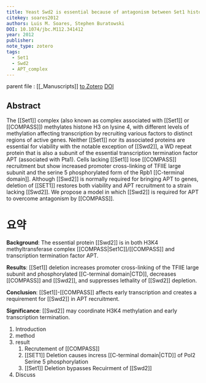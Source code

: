 ```yaml
---
title: Yeast Swd2 is essential because of antagonism between Set1 histone methyltransferase complex and APT (associated with Pta1) termination factor
citekey: soares2012
authors: Luis M. Soares, Stephen Buratowski
DOI: 10.1074/jbc.M112.341412
year: 2012
publisher: 
note_type: zotero
tags:
  - Set1
  - Swd2
  - APT_complex
---
```

parent file : [[_Manuscripts]]
[to Zotero](zotero://select/items/@soares2012) [DOI](https://doi.org/10.1074/jbc.M112.341412)

Abstract
---
The [[Set1]] complex (also known as complex associated with [[Set1]] or [[COMPASS]]) methylates histone H3 on lysine 4, with different levels of methylation affecting transcription by recruiting various factors to distinct regions of active genes. Neither [[Set1]] nor its associated proteins are essential for viability with the notable exception of [[Swd2]], a WD repeat protein that is also a subunit of the essential transcription termination factor APT (associated with Pta1). Cells lacking [[Set1]] lose [[COMPASS]] recruitment but show increased promoter cross-linking of TFIIE large subunit and the serine 5 phosphorylated form of the Rpb1 [[C-terminal domain]]. Although [[Swd2]] is normally required for bringing APT to genes, deletion of [[SET1]] restores both viability and APT recruitment to a strain lacking [[Swd2]]. We propose a model in which [[Swd2]] is required for APT to overcome antagonism by [[COMPASS]].

# 요약

**Background**: The essential protein [[Swd2]] is in both H3K4 methyltransferase complex [[COMPASS|Set1C]]/[[COMPASS]] and transcription termination factor APT. 

**Results**: [[Set1]] deletion increases promoter cross-linking of the TFIIE large subunit and phosphorylated [[C-terminal domain|CTD]], decreases [[COMPASS]] and [[Swd2]], and suppresses lethality of [[Swd2]] depletion. 

**Conclusion**: [[Set1]]-[[COMPASS]] affects early transcription and creates a requirement for [[Swd2]] in APT recruitment. 

**Significance**: [[Swd2]] may coordinate H3K4 methylation and early transcription termination.

1. Introduction
2. method
3. result
	1. Recrutement of [[COMPASS]]
	2. [[SET1]] Deletion causes incress [[C-terminal domain|CTD]] of Pol2 Serine 5 phosphorylation 
	3. [[Set1]] Deletion bypasses Recuirment of [[Swd2]]
4. Discuss 